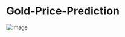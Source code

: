 # Gold-Price-Prediction

![image](https://github.com/harshshukla07/Gold-Price-Prediction/assets/107511647/7b72921d-ff91-4d2d-8d0f-f84dc201ca0e)
